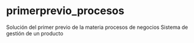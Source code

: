 # primerprevio_procesos
Solución del primer previo de la materia procesos de negocios
Sistema de gestión de un producto
